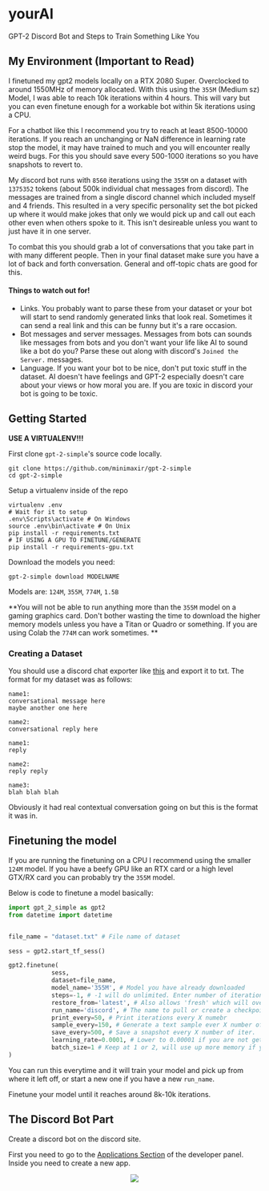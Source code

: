 # yourAI
GPT-2 Discord Bot and Steps to Train Something Like You

## My Environment (Important to Read)

I finetuned my gpt2 models locally on a RTX 2080 Super. Overclocked to around 1550MHz of memory allocated. With this using the `355M` (Medium sz) Model, I was able to reach 10k iterations within 4 hours. This will vary but you can even finetune enough for a workable bot within 5k iterations using a CPU.

For a chatbot like this I recommend you try to reach at least 8500-10000 iterations. If you reach an unchanging or NaN difference in learning rate stop the model, it may have trained to much and you will encounter really weird bugs. For this you should save every 500-1000 iterations so you have snapshots to revert to.

My discord bot runs with `8560` iterations using the `355M` on a dataset with `1375352` tokens (about 500k individual chat messages from discord). The messages are trained from a single discord channel which included myself and 4 friends. This resulted in a very specific personality set the bot picked up where it would make jokes that only we would pick up and call out each other even when others spoke to it. This isn't desireable unless you want to just have it in one server.

To combat this you should grab a lot of conversations that you take part in with many different people. Then in your final dataset make sure you have a lot of back and forth conversation. General and off-topic chats are good for this.

#### Things to watch out for!

- Links. You probably want to parse these from your dataset or your bot will start to send randomly generated links that look real. Sometimes it can send a real link and this can be funny but it's a rare occasion.
- Bot messages and server messages. Messages from bots can sounds like messages from bots and you don't want your life like AI to sound like a bot do you? Parse these out along with discord's `Joined the Server.` messages.
- Language. If you want your bot to be nice, don't put toxic stuff in the dataset. AI doesn't have feelings and GPT-2 especially doesn't care about your views or how moral you are. If you are toxic in discord your bot is going to be toxic.

## Getting Started

**USE A VIRTUALENV!!!**

First clone `gpt-2-simple`'s source code locally.

```
git clone https://github.com/minimaxir/gpt-2-simple
cd gpt-2-simple
```

Setup a virtualenv inside of the repo

```
virtualenv .env
# Wait for it to setup
.env\Scripts\activate # On Windows
source .env\bin\activate # On Unix
pip install -r requirements.txt 
# IF USING A GPU TO FINETUNE/GENERATE
pip install -r requirements-gpu.txt
```


Download the models you need:

```
gpt-2-simple download MODELNAME
```

Models are: `124M`, `355M`, `774M`, `1.5B`

**You will not be able to run anything more than the `355M` model on a gaming graphics card. Don't bother wasting the time to download the higher memory models unless you have a Titan or Quadro or something. If you are using Colab the `774M` can work sometimes. **


### Creating a Dataset

You should use a discord chat exporter like [this](https://github.com/Tyrrrz/DiscordChatExporter/releases/tag/2.20) and export it to txt. The format for my dataset was as follows:

```
name1:
conversational message here
maybe another one here

name2:
conversational reply here

name1:
reply

name2:
reply reply

name3:
blah blah blah
```

Obviously it had real contextual conversation going on but this is the format it was in.

## Finetuning the model

If you are running the finetuning on a CPU I recommend using the smaller `124M` model. If you have a beefy GPU like an RTX card or a high level GTX/RX card you can probably try the `355M` model.

Below is code to finetune a model basically:

```python
import gpt_2_simple as gpt2
from datetime import datetime


file_name = "dataset.txt" # File name of dataset

sess = gpt2.start_tf_sess()

gpt2.finetune(
            sess,
            dataset=file_name,
            model_name='355M', # Model you have already downloaded
            steps=-1, # -1 will do unlimited. Enter number of iterations otherwise
            restore_from='latest', # Also allows 'fresh' which will overwrite old training
            run_name='discord', # The name to pull or create a checkpoint under
            print_every=50, # Print iterations every X numebr
            sample_every=150, # Generate a text sample ever X number of iter.
            save_every=500, # Save a snapshot every X number of iter.
            learning_rate=0.0001, # Lower to 0.00001 if you are not getting massive changes in results
            batch_size=1 # Keep at 1 or 2, will use up more memory if you raise this
)
```

You can run this everytime and it will train your model and pick up from where it left off, or start a new one if you have a new `run_name`. 

Finetune your model until it reaches around 8k-10k iterations.

## The Discord Bot Part

Create a discord bot on the discord site.

First you need to go to the [Applications Section](https://discord.com/developers/applications) of the developer panel. Inside you need to create a new app.

<p align="center">
  <img src="https://i.imgur.com/oiUA5hT.png">
</p>
